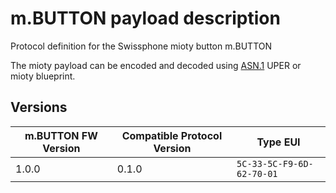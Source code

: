 # m.BUTTON payload description
Protocol definition for the Swissphone mioty button m.BUTTON

The mioty payload can be encoded and decoded using [ASN.1](https://en.wikipedia.org/wiki/ASN.1) UPER or mioty blueprint.


## Versions
| m.BUTTON FW Version | Compatible Protocol Version | Type EUI |
|----------|----------|----------|
| 1.0.0    | 0.1.0    | `5C-33-5C-F9-6D-62-70-01` |
